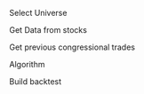 
Select Universe

Get Data from stocks

Get previous congressional trades

Algorithm

Build backtest
